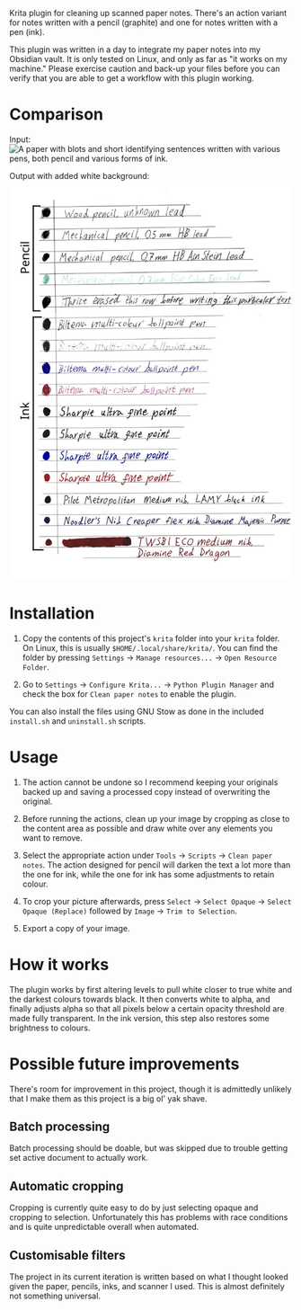 Krita plugin for cleaning up scanned paper notes. There's an action variant for
notes written with a pencil (graphite) and one for notes written with a pen
(ink).

This plugin was written in a day to integrate my paper notes into my Obsidian
vault. It is only tested on Linux, and only as far as "it works on my machine."
Please exercise caution and back-up your files before you can verify that you
are able to get a workflow with this plugin working.

# Comparison

Input:
![A paper with blots and short identifying sentences written with various pens,
both pencil and various forms of ink.](./test-source.jpeg)

Output with added white background:
![The same paper, processed with this plugin.](./test-processed.jpeg)

# Installation

1. Copy the contents of this project's `krita` folder into your `krita` folder.
   On Linux, this is usually `$HOME/.local/share/krita/`. You can find the
folder by pressing `Settings` -> `Manage resources...` -> `Open Resource
Folder`.

2. Go to `Settings` -> `Configure Krita...` -> `Python Plugin Manager` and
   check the box for `Clean paper notes` to enable the plugin.

You can also install the files using GNU Stow as done in the included
`install.sh` and `uninstall.sh` scripts.

# Usage

1. The action cannot be undone so I recommend keeping your originals backed up
   and saving a processed copy instead of overwriting the original.


2. Before running the actions, clean up your image by cropping as close to the
   content area as possible and draw white over any elements you want to
remove.

3. Select the appropriate action under `Tools` -> `Scripts` -> `Clean paper
   notes`. The action designed for pencil will darken the text a lot more than
the one for ink, while the one for ink has some adjustments to retain colour.

4. To crop your picture afterwards, press `Select` -> `Select Opaque` ->
   `Select Opaque (Replace)` followed by `Image` -> `Trim to Selection`.

5. Export a copy of your image.

# How it works

The plugin works by first altering levels to pull white closer to true white
and the darkest colours towards black. It then converts white to alpha, and
finally adjusts alpha so that all pixels below a certain opacity threshold are
made fully transparent. In the ink version, this step also restores some
brightness to colours.

# Possible future improvements

There's room for improvement in this project, though it is admittedly unlikely
that I make them as this project is a big ol' yak shave.

## Batch processing

Batch processing should be doable, but was skipped due to trouble getting set
active document to actually work.

## Automatic cropping

Cropping is currently quite easy to do by just selecting opaque and cropping to
selection. Unfortunately this has problems with race conditions and is quite
unpredictable overall when automated.

## Customisable filters

The project in its current iteration is written based on what I thought looked
given the paper, pencils, inks, and scanner I used. This is almost definitely
not something universal.
